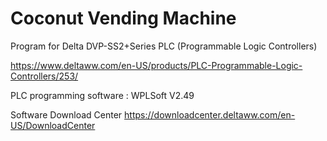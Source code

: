 # Coconut Vending Machine

Program for Delta DVP-SS2+Series PLC (Programmable Logic Controllers)

https://www.deltaww.com/en-US/products/PLC-Programmable-Logic-Controllers/253/

PLC programming software : WPLSoft V2.49

Software Download Center
https://downloadcenter.deltaww.com/en-US/DownloadCenter
